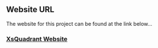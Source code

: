 ## Website URL
The website for this project can be found at the link below... 
### [XsQuadrant Website](https://joseph-vanliew.github.io/GVSU-CIS641-XsQuadrant/)